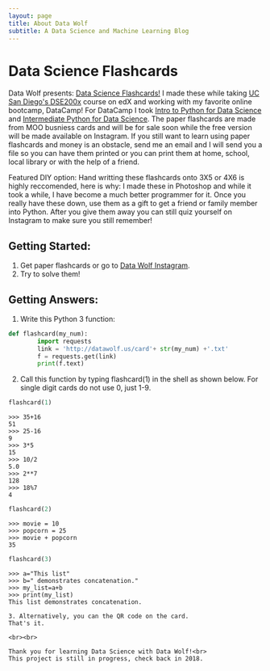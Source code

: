 ```yaml
---
layout: page
title: About Data Wolf
subtitle: A Data Science and Machine Learning Blog
---
```


# Data Science Flashcards
Data Wolf presents: [Data Science Flashcards!](https://datawolf.us/2017-10-10-data-science-flashcards/) I made these while taking [UC San Diego's DSE200x](https://www.edx.org/micromasters/data-science) course on edX and working with my favorite online bootcamp, DataCamp! For DataCamp I took [Intro to Python for Data Science](https://www.datacamp.com/courses/intro-to-python-for-data-science) and [Intermediate Python for Data Science](https://www.datacamp.com/courses/intermediate-python-for-data-science). The paper flashcards are made from MOO busniess cards and will be for sale soon while the free version will be made available on Instagram. If you still want to learn using paper flashcards and money is an obstacle, send me an email and I will send you a file so you can have them printed or you can print them at home, school, local library or with the help of a friend. 

Featured DIY option: Hand writting these flashcards onto 3X5 or 4X6 is highly reccomended, here is why: I made these in Photoshop and while it took a while, I have become a much better programmer for it. Once you really have these down, use them as a gift to get a friend or family member into Python. After you give them away you can still quiz yourself on Instagram to make sure you still remember!

## Getting Started:

1. Get paper flashcards or go to [Data Wolf Instagram](https://www.instagram.com/datawolf.us/).
2. Try to solve them!

## Getting Answers: 

1. Write this Python 3 function:
```python
def flashcard(my_num):
        import requests
        link = 'http://datawolf.us/card'+ str(my_num) +'.txt'
        f = requests.get(link)
        print(f.text)
```

2. Call this function by typing flashcard(1) in the shell as shown below. For single digit cards do not use 0, just 1-9.

```python
flashcard(1)
```

    >>> 35+16
    51
    >>> 25-16
    9
    >>> 3*5
    15
    >>> 10/2
    5.0
    >>> 2**7
    128
    >>> 18%7
    4



```python
flashcard(2)
```

    >>> movie = 10
    >>> popcorn = 25
    >>> movie + popcorn
    35
    



```python
flashcard(3)
```

    >>> a="This list"
    >>> b=" demonstrates concatenation."
    >>> my_list=a+b
    >>> print(my_list)
    This list demonstrates concatenation.
    
```
3. Alternatively, you can the QR code on the card.
That's it.

<br><br>

Thank you for learning Data Science with Data Wolf!<br>
This project is still in progress, check back in 2018.
